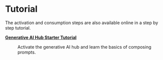 <!-- loioc0018f11af90492292cda73ee96bfe34 -->

# Tutorial



The activation and consumption steps are also available online in a step by step tutorial.


<dl>
<dt><b>

[Generative AI Hub Starter Tutorial](https://developers.sap.com/tutorials/ai-core-generative-ai.html)

</b></dt>
<dd>

Activate the generative AI hub and learn the basics of composing prompts.



</dd>
</dl>


